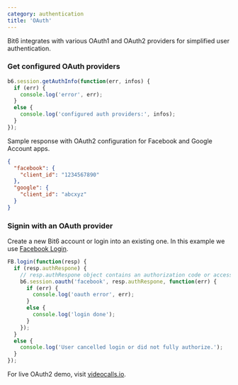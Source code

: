 ```yaml
---
category: authentication
title: 'OAuth'
---
```


Bit6 integrates with various OAuth1 and OAuth2 providers for simplified user authentication.

### Get configured OAuth providers

```js
b6.session.getAuthInfo(function(err, infos) {
  if (err) {
    console.log('error', err);
  }
  else {
    console.log('configured auth providers:', infos);
  }
});
```

Sample response with OAuth2 configuration for Facebook and Google Account apps.

```json
{
  "facebook": {
    "client_id": "1234567890"
  },
  "google": {
    "client_id": "abcxyz"
  }
}

```

### Signin with an OAuth provider

Create a new Bit6 account or login into an existing one. In this example we use [Facebook Login](https://developers.facebook.com/docs/reference/javascript/FB.login/).

```js
FB.login(function(resp) {
  if (resp.authRespone) {
    // resp.authRespone object contains an authorization code or access token
    b6.session.oauth('facebook', resp.authRespone, function(err) {
      if (err) {
        console.log('oauth error', err);
      }
      else {
        console.log('login done');
      }
    });
  }
  else {
    console.log('User cancelled login or did not fully authorize.');
  }
});
```

For live OAuth2 demo, visit [videocalls.io](https://videocalls.io).
